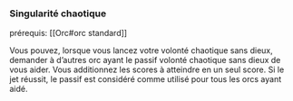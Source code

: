 ### Singularité chaotique

prérequis: [[Orc#orc standard]]

Vous pouvez, lorsque vous lancez votre volonté chaotique sans dieux, demander à d’autres orc ayant le passif volonté chaotique sans dieux de vous aider. Vous additionnez les scores à atteindre en un seul score. Si le jet réussit, le passif est considéré comme utilisé pour tous les orcs ayant aidé.